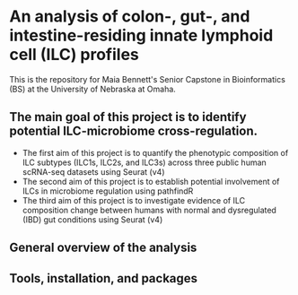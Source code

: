 # An analysis of colon-, gut-, and intestine-residing innate lymphoid cell (ILC) profiles

This is the repository for Maia Bennett's Senior Capstone in Bioinformatics (BS) at the University of Nebraska at Omaha. 

## The main goal of this project is to identify potential ILC-microbiome cross-regulation.
- The first aim of this project is to quantify the phenotypic composition of ILC subtypes (ILC1s, ILC2s, and ILC3s) across three public human scRNA-seq datasets using Seurat (v4)
- The second aim of this project is to establish potential involvement of ILCs in microbiome regulation using pathfindR
- The third aim of this project is to investigate evidence of ILC composition change between humans with normal and dysregulated (IBD) gut conditions using Seurat (v4)

## General overview of the analysis

## Tools, installation, and packages
